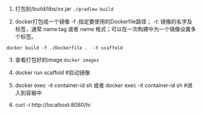 
1. 打包到/build/libs/xx.jar
`./gradlew build`

2. docker打包成一个镜像
-f :指定要使用的Dockerfile路径；
-t: 镜像的名字及标签，通常 name:tag 或者 name 格式；可以在一次构建中为一个镜像设置多个标签。
          
`docker build -f ./Dockerfile .  -t scaffold`

3. 查看打包好的image
`docker images`

4. docker run scaffold #启动镜像
5. docker exec -it container-id sh 或者 docker exec -it container-id sh #进入到容器中
6. curl -i http://localhost:8080/hi

